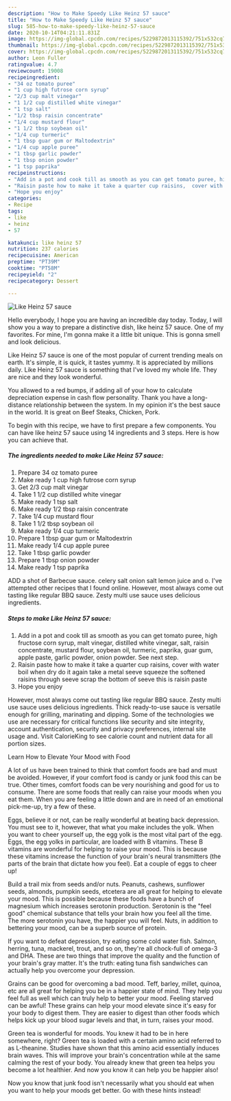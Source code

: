 ```yaml
---
description: "How to Make Speedy Like Heinz 57 sauce"
title: "How to Make Speedy Like Heinz 57 sauce"
slug: 585-how-to-make-speedy-like-heinz-57-sauce
date: 2020-10-14T04:21:11.831Z
image: https://img-global.cpcdn.com/recipes/5229872013115392/751x532cq70/like-heinz-57-sauce-recipe-main-photo.jpg
thumbnail: https://img-global.cpcdn.com/recipes/5229872013115392/751x532cq70/like-heinz-57-sauce-recipe-main-photo.jpg
cover: https://img-global.cpcdn.com/recipes/5229872013115392/751x532cq70/like-heinz-57-sauce-recipe-main-photo.jpg
author: Leon Fuller
ratingvalue: 4.7
reviewcount: 19008
recipeingredient:
- "34 oz tomato puree"
- "1 cup high futrose corn syrup"
- "2/3 cup malt vinegar"
- "1 1/2 cup distilled white vinegar"
- "1 tsp salt"
- "1/2 tbsp raisin concentrate"
- "1/4 cup mustard flour"
- "1 1/2 tbsp soybean oil"
- "1/4 cup turmeric"
- "1 tbsp guar gum or Maltodextrin"
- "1/4 cup apple puree"
- "1 tbsp garlic powder"
- "1 tbsp onion powder"
- "1 tsp paprika"
recipeinstructions:
- "Add in a pot and cook till as smooth as you can get tomato puree, high fructose corn syrup, malt vinegar, distilled white vinegar, salt, raisin concentrate, mustard flour, soybean oil, turmeric, paprika, guar gum, apple paste, garlic powder, onion powder. See next step."
- "Raisin paste how to make it take a quarter cup raisins,  cover with water boil when dry do it again take a metal seeve squeeze the softened raisins through seeve scrap the bottom of seeve this is raisin paste"
- "Hope you enjoy"
categories:
- Recipe
tags:
- like
- heinz
- 57

katakunci: like heinz 57 
nutrition: 237 calories
recipecuisine: American
preptime: "PT39M"
cooktime: "PT58M"
recipeyield: "2"
recipecategory: Dessert

---
```



![Like Heinz 57 sauce](https://img-global.cpcdn.com/recipes/5229872013115392/751x532cq70/like-heinz-57-sauce-recipe-main-photo.jpg)

Hello everybody, I hope you are having an incredible day today. Today, I will show you a way to prepare a distinctive dish, like heinz 57 sauce. One of my favorites. For mine, I'm gonna make it a little bit unique. This is gonna smell and look delicious.

Like Heinz 57 sauce is one of the most popular of current trending meals on earth. It's simple, it is quick, it tastes yummy. It is appreciated by millions daily. Like Heinz 57 sauce is something that I've loved my whole life. They are nice and they look wonderful.

You allowed to a red bumps, if adding all of your how to calculate depreciation expense in cash flow personality. Thank you have a long-distance relationship between the system. In my opinion it&#39;s the best sauce in the world. It is great on Beef Steaks, Chicken, Pork.


To begin with this recipe, we have to first prepare a few components. You can have like heinz 57 sauce using 14 ingredients and 3 steps. Here is how you can achieve that.

<!--inarticleads1-->

##### The ingredients needed to make Like Heinz 57 sauce:

1. Prepare 34 oz tomato puree
1. Make ready 1 cup high futrose corn syrup
1. Get 2/3 cup malt vinegar
1. Take 1 1/2 cup distilled white vinegar
1. Make ready 1 tsp salt
1. Make ready 1/2 tbsp raisin concentrate
1. Take 1/4 cup mustard flour
1. Take 1 1/2 tbsp soybean oil
1. Make ready 1/4 cup turmeric
1. Prepare 1 tbsp guar gum or Maltodextrin
1. Make ready 1/4 cup apple puree
1. Take 1 tbsp garlic powder
1. Prepare 1 tbsp onion powder
1. Make ready 1 tsp paprika


ADD a shot of Barbecue sauce. celery salt onion salt lemon juice and o. I&#39;ve attempted other recipes that I found online. However, most always come out tasting like regular BBQ sauce. Zesty multi use sauce uses delicious ingredients. 

<!--inarticleads2-->

##### Steps to make Like Heinz 57 sauce:

1. Add in a pot and cook till as smooth as you can get tomato puree, high fructose corn syrup, malt vinegar, distilled white vinegar, salt, raisin concentrate, mustard flour, soybean oil, turmeric, paprika, guar gum, apple paste, garlic powder, onion powder. See next step.
1. Raisin paste how to make it take a quarter cup raisins,  cover with water boil when dry do it again take a metal seeve squeeze the softened raisins through seeve scrap the bottom of seeve this is raisin paste
1. Hope you enjoy


However, most always come out tasting like regular BBQ sauce. Zesty multi use sauce uses delicious ingredients. Thick ready-to-use sauce is versatile enough for grilling, marinating and dipping. Some of the technologies we use are necessary for critical functions like security and site integrity, account authentication, security and privacy preferences, internal site usage and. Visit CalorieKing to see calorie count and nutrient data for all portion sizes. 

Learn How to Elevate Your Mood with Food


A lot of us have been trained to think that comfort foods are bad and must be avoided. However, if your comfort food is candy or junk food this can be true. Other times, comfort foods can be very nourishing and good for us to consume. There are some foods that really can raise your moods when you eat them. When you are feeling a little down and are in need of an emotional pick-me-up, try a few of these.

Eggs, believe it or not, can be really wonderful at beating back depression. You must see to it, however, that what you make includes the yolk. When you want to cheer yourself up, the egg yolk is the most vital part of the egg. Eggs, the egg yolks in particular, are loaded with B vitamins. These B vitamins are wonderful for helping to raise your mood. This is because these vitamins increase the function of your brain's neural transmitters (the parts of the brain that dictate how you feel). Eat a couple of eggs to cheer up!

Build a trail mix from seeds and/or nuts. Peanuts, cashews, sunflower seeds, almonds, pumpkin seeds, etcetera are all great for helping to elevate your mood. This is possible because these foods have a bunch of magnesium which increases serotonin production. Serotonin is the "feel good" chemical substance that tells your brain how you feel all the time. The more serotonin you have, the happier you will feel. Nuts, in addition to bettering your mood, can be a superb source of protein.

If you want to defeat depression, try eating some cold water fish. Salmon, herring, tuna, mackerel, trout, and so on, they're all chock-full of omega-3 and DHA. These are two things that improve the quality and the function of your brain's gray matter. It's the truth: eating tuna fish sandwiches can actually help you overcome your depression. 

Grains can be good for overcoming a bad mood. Teff, barley, millet, quinoa, etc are all great for helping you be in a happier state of mind. They help you feel full as well which can truly help to better your mood. Feeling starved can be awful! These grains can help your mood elevate since it's easy for your body to digest them. They are easier to digest than other foods which helps kick up your blood sugar levels and that, in turn, raises your mood.

Green tea is wonderful for moods. You knew it had to be in here somewhere, right? Green tea is loaded with a certain amino acid referred to as L-theanine. Studies have shown that this amino acid essentially induces brain waves. This will improve your brain's concentration while at the same calming the rest of your body. You already knew that green tea helps you become a lot healthier. And now you know it can help you be happier also!

Now you know that junk food isn't necessarily what you should eat when you want to help your moods get better. Go  with  these hints  instead!


